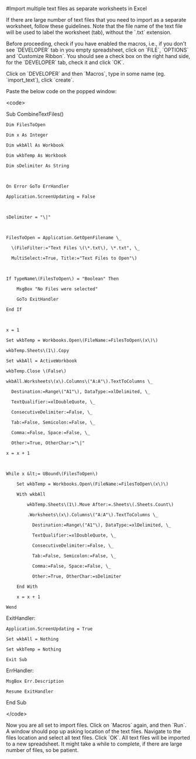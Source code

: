 
#Import multiple text files as separate worksheets in Excel

If there are large number of text files that you need to import as a separate worksheet, follow these guidelines. Note that the file name of the text file will be used to label the worksheet \(tab\), without the \`.txt\` extension.

Before proceeding, check if you have enabled the macros, i.e., if you don't see \`DEVELOPER\` tab in you empty spreadsheet,  click on \`FILE\`, \`OPTIONS\` and \`Customize Ribbon\`. You should see a check box on the right hand side, for the \`DEVELOPER\` tab, check it and click \`OK\`.

Click on \`DEVELOPER\` and then \`Macros\`, type in some name \(eg. \`import\_text\`\), click \`create\`.

Paste the below code on the popped window:

&lt;code&gt;

Sub CombineTextFiles\(\)

```
Dim FilesToOpen

Dim x As Integer

Dim wkbAll As Workbook

Dim wkbTemp As Workbook

Dim sDelimiter As String



On Error GoTo ErrHandler

Application.ScreenUpdating = False



sDelimiter = "\|"



FilesToOpen = Application.GetOpenFilename \_

  \(FileFilter:="Text Files \(\*.txt\), \*.txt", \_

  MultiSelect:=True, Title:="Text Files to Open"\)



If TypeName\(FilesToOpen\) = "Boolean" Then

    MsgBox "No Files were selected"

    GoTo ExitHandler

End If



x = 1

Set wkbTemp = Workbooks.Open\(FileName:=FilesToOpen\(x\)\)

wkbTemp.Sheets\(1\).Copy

Set wkbAll = ActiveWorkbook

wkbTemp.Close \(False\)

wkbAll.Worksheets\(x\).Columns\("A:A"\).TextToColumns \_

  Destination:=Range\("A1"\), DataType:=xlDelimited, \_

  TextQualifier:=xlDoubleQuote, \_

  ConsecutiveDelimiter:=False, \_

  Tab:=False, Semicolon:=False, \_

  Comma:=False, Space:=False, \_

  Other:=True, OtherChar:="\|"

x = x + 1



While x &lt;= UBound\(FilesToOpen\)

    Set wkbTemp = Workbooks.Open\(FileName:=FilesToOpen\(x\)\)

    With wkbAll

        wkbTemp.Sheets\(1\).Move After:=.Sheets\(.Sheets.Count\)

        .Worksheets\(x\).Columns\("A:A"\).TextToColumns \_

          Destination:=Range\("A1"\), DataType:=xlDelimited, \_

          TextQualifier:=xlDoubleQuote, \_

          ConsecutiveDelimiter:=False, \_

          Tab:=False, Semicolon:=False, \_

          Comma:=False, Space:=False, \_

          Other:=True, OtherChar:=sDelimiter

    End With

    x = x + 1

Wend
```

ExitHandler:

```
Application.ScreenUpdating = True

Set wkbAll = Nothing

Set wkbTemp = Nothing

Exit Sub
```

ErrHandler:

```
MsgBox Err.Description

Resume ExitHandler
```

End Sub

&lt;/code&gt;

Now you are all set to import files. Click on \`Macros\` again, and then \`Run\`. A window should pop up asking location of the text files. Navigate to the files location and select all text files. Click \`OK\`. All text files will be imported to a new spreadsheet. It might take a while to complete, if there are large number of files, so be patient.


